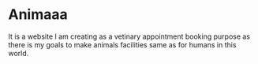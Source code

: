 # Animaaa
It is a website I am creating as a vetinary appointment booking purpose as there is my goals to make animals facilities same as for humans in this world.
